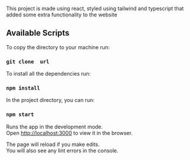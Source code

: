 

This project is made using react, styled using tailwind and typescript that added some extra functionality to the website

## Available Scripts


To copy the directory to your machine run:
### `git clone  url` 
To install all the dependencies run:
### `npm install`
In the project directory, you can run: 
### `npm start`

Runs the app in the development mode.\
Open [http://localhost:3000](http://localhost:3000) to view it in the browser.

The page will reload if you make edits.\
You will also see any lint errors in the console.

